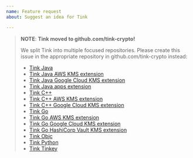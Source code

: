```yaml
---
name: Feature request
about: Suggest an idea for Tink

---
```


> **NOTE**: **Tink moved to github.com/tink-crypto!**
>
> We split Tink into multiple focused repositories.
> Please create this issue in the appropriate repository in
> github.com/tink-crypto instead:
>
> *   [Tink Java](https://github.com/tink-crypto/tink-java/issues/new?template=feature_request.md)
> *   [Tink Java AWS KMS extension](https://github.com/tink-crypto/tink-java-awskms/issues/new?template=feature_request.md)
> *   [Tink Java Google Cloud KMS extension](https://github.com/tink-crypto/tink-java-gcpkms/issues/new?template=feature_request.md)
> *   [Tink Java apps extension](https://github.com/tink-crypto/tink-java-apps/issues/new?template=feature_request.md)
> *   [Tink C++](https://github.com/tink-crypto/tink-cc/issues/new?template=feature_request.md)
> *   [Tink C++ AWS KMS extension](https://github.com/tink-crypto/tink-cc-awskms/issues/new?template=feature_request.md)
> *   [Tink C++ Google Cloud KMS extension](https://github.com/tink-crypto/tink-cc-gcpkms/issues/new?template=feature_request.md)
> *   [Tink Go](https://github.com/tink-crypto/tink-go/issues/new?template=feature_request.md)
> *   [Tink Go AWS KMS extension](https://github.com/tink-crypto/tink-go-awskms/issues/new?template=feature_request.md)
> *   [Tink Go Google Cloud KMS extension](https://github.com/tink-crypto/tink-go-gcpkms/issues/new?template=feature_request.md)
> *   [Tink Go HashiCorp Vault KMS extension](https://github.com/tink-crypto/tink-go-hcvault/issues/new?template=feature_request.md)
> *   [Tink Objc](https://github.com/tink-crypto/tink-objc/issues/new?template=feature_request.md)
> *   [Tink Python](https://github.com/tink-crypto/tink-py/issues/new?template=feature_request.md)
> *   [Tink Tinkey](https://github.com/tink-crypto/tink-tinkey/issues/new?template=feature_request.md)

